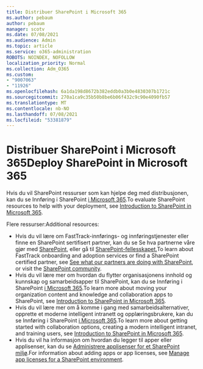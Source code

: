 ```yaml
---
title: Distribuer SharePoint i Microsoft 365
ms.author: pebaum
author: pebaum
manager: scotv
ms.date: 07/08/2021
ms.audience: Admin
ms.topic: article
ms.service: o365-administration
ROBOTS: NOINDEX, NOFOLLOW
localization_priority: Normal
ms.collection: Adm_O365
ms.custom:
- "9007063"
- "11926"
ms.openlocfilehash: 6a1da198d8672b382eddb0a3b0e4830307b1721c
ms.sourcegitcommit: 270a1ca9c35b50b8be6b06f432c9c90e4090fb57
ms.translationtype: MT
ms.contentlocale: nb-NO
ms.lasthandoff: 07/08/2021
ms.locfileid: "53381879"
---
```

# <a name="deploy-sharepoint-in-microsoft-365"></a><span data-ttu-id="94b28-102">Distribuer SharePoint i Microsoft 365</span><span class="sxs-lookup"><span data-stu-id="94b28-102">Deploy SharePoint in Microsoft 365</span></span>

<span data-ttu-id="94b28-103">Hvis du vil SharePoint ressurser som kan hjelpe deg med distribusjonen, kan du se Innføring i SharePoint [i Microsoft 365](/sharepoint/introduction).</span><span class="sxs-lookup"><span data-stu-id="94b28-103">To evaluate SharePoint resources to help with your deployment, see [Introduction to SharePoint in Microsoft 365](/sharepoint/introduction).</span></span> 

<span data-ttu-id="94b28-104">Flere ressurser:</span><span class="sxs-lookup"><span data-stu-id="94b28-104">Additional resources:</span></span> 

- <span data-ttu-id="94b28-105">Hvis du vil lære om FastTrack-innførings- og innføringstjenester eller finne en SharePoint sertifisert partner, kan du se Se hva partnerne våre gjør med [SharePoint](/microsoft-365/sharepoint/sharepoint-partners-sharepoint-support), eller gå til [SharePoint-fellesskapet.](https://techcommunity.microsoft.com/t5/sharepoint/ct-p/SharePoint)</span><span class="sxs-lookup"><span data-stu-id="94b28-105">To learn about FastTrack onboarding and adoption services or find a SharePoint certified partner, see [See what our partners are doing with SharePoint](/microsoft-365/sharepoint/sharepoint-partners-sharepoint-support), or visit the [SharePoint community](https://techcommunity.microsoft.com/t5/sharepoint/ct-p/SharePoint).</span></span> 
- <span data-ttu-id="94b28-106">Hvis du vil lære mer om hvordan du flytter organisasjonens innhold og kunnskap og samarbeidsapper til SharePoint, kan du se Innføring i SharePoint [i Microsoft 365](/sharepoint/introduction#migration).</span><span class="sxs-lookup"><span data-stu-id="94b28-106">To learn more about moving your organization content and knowledge and collaboration apps to SharePoint, see [Introduction to SharePoint in Microsoft 365](/sharepoint/introduction#migration).</span></span> 
- <span data-ttu-id="94b28-107">Hvis du vil lære mer om å komme i gang med samarbeidsalternativer, opprette et moderne intelligent intranett og opplæringsbrukere, kan du se Innføring i SharePoint [i Microsoft 365](/sharepoint/introduction#collaboration).</span><span class="sxs-lookup"><span data-stu-id="94b28-107">To learn more about getting started with collaboration options, creating a modern intelligent intranet, and training users, see [Introduction to SharePoint in Microsoft 365](/sharepoint/introduction#collaboration).</span></span> 
- <span data-ttu-id="94b28-108">Hvis du vil ha informasjon om hvordan du legger til apper eller applisenser, kan du se [Administrere applisenser for et SharePoint miljø](/sharepoint/manage-app-licenses).</span><span class="sxs-lookup"><span data-stu-id="94b28-108">For information about adding apps or app licenses, see [Manage app licenses for a SharePoint environment](/sharepoint/manage-app-licenses).</span></span> 


